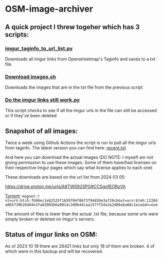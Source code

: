 # OSM-image-archiver
## A quick project I threw togeher which has 3 scripts:

### [imgur_taginfo_to_url_list.py](imgur_taginfo_to_url_list.py)

Downloads all imgur links from Openstreetmap's Taginfo and saves to a txt file.
  
### [Download images.sh](Download%20images.sh)
Downloads the images that are in the txt file from the previous script

### [Do the imgur links still work.py](Do%20the%20imgur%20links%20still%20work.py)
This script checks to see if all the imgur urls in the file can still be accessed or if they've been deleted

## Snapshot of all images:

Twice a week using Github Actions the script is run to pull all the imgur urls from taginfo.
The latest version you can find here: [recent.txt](URL%20lists/recent.txt)

And here you can download the actual images (DO NOTE: I myself am not giving permission to use these images. Some of them have/had licenses on their respective Imgur pages which say what license applies to each one)

These downloads are based on the url list from 2024 03 05:

https://drive.proton.me/urls/A8TW092SPG#CCSgnfEORzVh

[Torrent](Snapshot%20of%20all%20IMGUR%20images%20as%20of%202024%2003%2005.torrent):
`magnet:?xt=urn:btih:fb96ec1eb2525f1b59704f86f3794459e3a728cb&xt=urn:btmh:1220da065730b26404e3fa83903b6a9014c3d0b44caa157ff5da3a2d86eba68c1ece&dn=osm`

The amount of files is lower than the actual .txt file, because some urls were simply broken or deleted on Imgur's servers.
## Status of imgur links on OSM:
As of 2023 10 19 there are 26421 links but only 18 of them are broken. 4 of which were in this backup and will be recovered.
